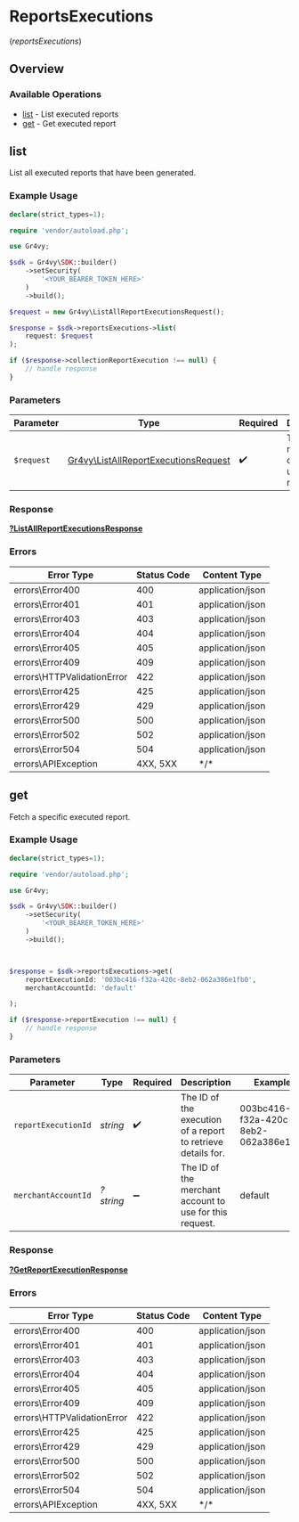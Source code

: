 # ReportsExecutions
(*reportsExecutions*)

## Overview

### Available Operations

* [list](#list) - List executed reports
* [get](#get) - Get executed report

## list

List all executed reports that have been generated.

### Example Usage

```php
declare(strict_types=1);

require 'vendor/autoload.php';

use Gr4vy;

$sdk = Gr4vy\SDK::builder()
    ->setSecurity(
        '<YOUR_BEARER_TOKEN_HERE>'
    )
    ->build();

$request = new Gr4vy\ListAllReportExecutionsRequest();

$response = $sdk->reportsExecutions->list(
    request: $request
);

if ($response->collectionReportExecution !== null) {
    // handle response
}
```

### Parameters

| Parameter                                                                       | Type                                                                            | Required                                                                        | Description                                                                     |
| ------------------------------------------------------------------------------- | ------------------------------------------------------------------------------- | ------------------------------------------------------------------------------- | ------------------------------------------------------------------------------- |
| `$request`                                                                      | [Gr4vy\ListAllReportExecutionsRequest](../../ListAllReportExecutionsRequest.md) | :heavy_check_mark:                                                              | The request object to use for the request.                                      |

### Response

**[?ListAllReportExecutionsResponse](../../ListAllReportExecutionsResponse.md)**

### Errors

| Error Type                 | Status Code                | Content Type               |
| -------------------------- | -------------------------- | -------------------------- |
| errors\Error400            | 400                        | application/json           |
| errors\Error401            | 401                        | application/json           |
| errors\Error403            | 403                        | application/json           |
| errors\Error404            | 404                        | application/json           |
| errors\Error405            | 405                        | application/json           |
| errors\Error409            | 409                        | application/json           |
| errors\HTTPValidationError | 422                        | application/json           |
| errors\Error425            | 425                        | application/json           |
| errors\Error429            | 429                        | application/json           |
| errors\Error500            | 500                        | application/json           |
| errors\Error502            | 502                        | application/json           |
| errors\Error504            | 504                        | application/json           |
| errors\APIException        | 4XX, 5XX                   | \*/\*                      |

## get

Fetch a specific executed report.

### Example Usage

```php
declare(strict_types=1);

require 'vendor/autoload.php';

use Gr4vy;

$sdk = Gr4vy\SDK::builder()
    ->setSecurity(
        '<YOUR_BEARER_TOKEN_HERE>'
    )
    ->build();



$response = $sdk->reportsExecutions->get(
    reportExecutionId: '003bc416-f32a-420c-8eb2-062a386e1fb0',
    merchantAccountId: 'default'

);

if ($response->reportExecution !== null) {
    // handle response
}
```

### Parameters

| Parameter                                                    | Type                                                         | Required                                                     | Description                                                  | Example                                                      |
| ------------------------------------------------------------ | ------------------------------------------------------------ | ------------------------------------------------------------ | ------------------------------------------------------------ | ------------------------------------------------------------ |
| `reportExecutionId`                                          | *string*                                                     | :heavy_check_mark:                                           | The ID of the execution of a report to retrieve details for. | 003bc416-f32a-420c-8eb2-062a386e1fb0                         |
| `merchantAccountId`                                          | *?string*                                                    | :heavy_minus_sign:                                           | The ID of the merchant account to use for this request.      | default                                                      |

### Response

**[?GetReportExecutionResponse](../../GetReportExecutionResponse.md)**

### Errors

| Error Type                 | Status Code                | Content Type               |
| -------------------------- | -------------------------- | -------------------------- |
| errors\Error400            | 400                        | application/json           |
| errors\Error401            | 401                        | application/json           |
| errors\Error403            | 403                        | application/json           |
| errors\Error404            | 404                        | application/json           |
| errors\Error405            | 405                        | application/json           |
| errors\Error409            | 409                        | application/json           |
| errors\HTTPValidationError | 422                        | application/json           |
| errors\Error425            | 425                        | application/json           |
| errors\Error429            | 429                        | application/json           |
| errors\Error500            | 500                        | application/json           |
| errors\Error502            | 502                        | application/json           |
| errors\Error504            | 504                        | application/json           |
| errors\APIException        | 4XX, 5XX                   | \*/\*                      |